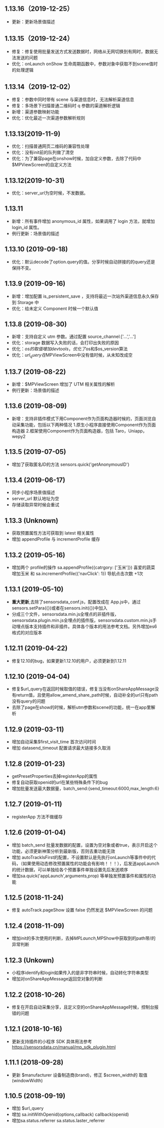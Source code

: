 ## 1.13.16（2019-12-25）
* 更新：更新场景值描述

## 1.13.15（2019-12-24）
* 修复：修复使用批量发送方式发送数据时，网络从无网切换到有网时，数据无法发送的问题
* 优化：onLaunch onShow 生命周期函数中，参数对象中获取不到scene值时的处理逻辑 

## 1.13.14（2019-12-02）
* 修复：参数中同时带有 scene 与渠道信息时，无法解析渠道信息
* 修复：多场景下扫描普通二维码时 q 参数的渠道解析逻辑
* 新增：渠道参数映射功能
* 优化：优化最近一次渠道参数解析规则


## 1.13.13(2019-11-9)
* 优化：扫描普通网页二维码的兼容性处理
* 优化：没有init前的队列做了清空
* 优化：为了兼容page在onshow时候，加自定义参数，去除了代码中$MPViewScreen的自定义方法

## 1.13.12(2019-10-31)
* 优化：server_url为空时候，不发数据。

## 1.13.11 
* 新增：所有事件增加 anonymous_id 属性，如果调用了 login 方法，就增加 login_id 属性。
* 例行更新：场景值的描述

## 1.13.10 (2019-09-18)
* 优化：默认decode了option.query的值。分享时候自动拼接的的query还是保持不变。

## 1.13.9 (2019-09-16)
* 新增：增加配置 is_persistent_save ，支持将最近一次站外渠道信息永久保存到 Storage 中  
* 优化：给未定义 Component 时候一个默认值 

## 1.13.8 (2019-08-30)
* 新增：支持自定义 utm 参数。通过配置 source_channel:['...','...']  
* 优化：storage 数据写入失败的话，会打印出失败的原因  
* 优化：$os的取值增加devtools，优化了$os和$os_version算法
* 优化：$url_query在$MPViewScreen中没有值时候，从未知改成空

## 1.13.7 (2019-08-22)

* 新增：$MPViewScreen 增加了 UTM 相关属性的解析
* 例行更新：场景值的描述

## 1.13.6 (2019-08-09)

* 新增：支持非插件模式下用Component作为页面构造器时候的，页面浏览自动采集功能，包括以下两种情况
1.原生小程序直接使用Component作为页面构造器 2.框架使用Component作为页面构造器，包括 Taro，Uniapp，wepy2 

## 1.13.5 (2019-07-05)

* 增加了获取匿名ID的方法 sensors.quick('getAnonymousID')

## 1.13.4 (2019-06-17)

* 同步小程序场景值描述
* server_url 默认地址为空
* 存储读取异常时候会重试

## 1.13.3 (Unknown)

* 获取预置属性方法可获取到 latest 相关属性
* 增加 appendProfile 与 incrementProfile 缓存

## 1.13.2 (2019-05-16)

* 增加两个 profile的操作 sa.appendProfile({catrgory: ['玉米']}) 喜爱的蔬菜增加玉米 和 sa.incrementProfile({'navClick': 1}) 导航点击次数 +1次

## 1.13.1 (2019-05-10)

* **重大更新**,去除了sensorsdata_conf.js，配置改成在 App.js中，通过 sensors.setPara({})或者在sensors.init({})中加入
* 分成三个文件，sensorsdata.min.js全埋点的非插件版，sensorsdata.plugin.min.js全埋点的插件版，sensorsdata.custom.min.js手动埋点版本支持插件和非插件。具体各个版本的用法参考文档。另外增加es6格式的对应版本

## 1.12.11 (2019-04-22)

* 修复12.10的bug，如果更新1.12.10的用户，必须更新到1.12.11

## 1.12.10 (2019-04-04)

* 修复$url_query在返回时候取值的错误，修复当没有onShareAppMessage没有return值，且使用allow_amend_share_path时候，自动补全的url只有path没有query的问题
* 去除了page在show的时候，解析utm参数和scene的功能，统一在app里解析

## 1.12.9 (2019-03-11)

* 增加自动采集$first_visit_time 首次访问时间
* 增加 datasend_timeout 配置请求最大链接多久取消

## 1.12.8 (2019-01-23)

* getPresetProperties去掉registerApp的属性
* 修复自动获取openid的url在某些特殊条件下的bug
* 增加批量发送最大数据量，batch_send:{send_timeout:6000,max_length:6}

## 1.12.7 (2019-01-11)

* registerApp 方法不做缓存

## 1.12.6 (2019-01-04)

* 增加 batch_send 批量发数据的配置，设置为空对象或者true，表示开启这个功能，必须更新神策分析到最新版，否则去重功能无效
* 增加 autoTrackIsFirst的配置，不设置默认是先执行onLaunch等事件中的代码，（如果使用动态修改预置属性的功能会有影响！！！），后发送appLaunch的统计数据，可以单独给各个预置事件单独设置先后发送顺序
* 增加sa.quick('appLaunch',arguments,prop) 等单独发预置事件和属性的功能

## 1.12.5 (2018-11-24)

* 修复 autoTrack.pageShow 设置 false 仍然发送 $MPViewScreen 的问题

## 1.12.4 (2018-11-09)

* 增加init的多次使用的判断，去掉$MPLaunch,$MPShow中获取到的path带/的异常判断

## 1.12.3 (Unkown)

* 小程序identify和login如果传入的是非字符串时候，自动转化字符串类型
* 增加对onShareAppMessage返回空对象的判断

## 1.12.2 (2018-10-26)

* 修复在开启自动采集分享，且定义空的onShareAppMessage时候，控制台报错的问题

## 1.12.1 (2018-10-16)

* 更新支持插件的小程序 SDK 具体用法参考 https://sensorsdata.cn/manual/mp_sdk_plugin.html

## 1.11.1 (2018-09-28)

* 更新 $manufacturer 设备制造商(brand)，修正 $screen_width的 取值(windowWidth)

## 1.10.5 (2018-09-19)

* 增加 $url_query
* 增加 sa.initWithOpenid(options,callback)  callback(openid)
* 增加sa.status.referrer sa.status.laster_referrer